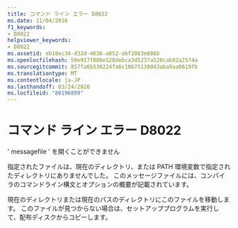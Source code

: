 ```yaml
---
title: コマンド ライン エラー D8022
ms.date: 11/04/2016
f1_keywords:
- D8022
helpviewer_keywords:
- D8022
ms.assetid: eb18ec34-d32d-4636-a852-abf2063e886b
ms.openlocfilehash: 59e917f008e528debca3d5237a520cab92a2574a
ms.sourcegitcommit: 857fa6b530224fa6c18675138043aba9aa0619fb
ms.translationtype: MT
ms.contentlocale: ja-JP
ms.lasthandoff: 03/24/2020
ms.locfileid: "80196899"
---
```

# <a name="command-line-error-d8022"></a>コマンド ライン エラー D8022

' messagefile ' を開くことができません

指定されたファイルは、現在のディレクトリ、または PATH 環境変数で指定されたディレクトリにありませんでした。 このメッセージファイルには、コンパイラのコマンドライン構文とオプションの概要が記載されています。

現在のディレクトリまたは現在のパスのディレクトリにこのファイルを移動します。 このファイルが見つからない場合は、セットアッププログラムを実行して、配布ディスクからコピーします。
